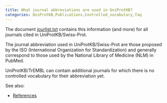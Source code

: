 ```yaml
---
title: What journal abbreviations are used in UniProtKB?
categories: UniProtKB,Publications,Controlled_vocabulary,faq
---
```


The document [jourlist.txt](http://www.uniprot.org/docs/jourlist.txt) contains this information (and more) for all journals cited in UniProtKB/Swiss-Prot.

The journal abbreviation used in UniProtKB/Swiss-Prot are those proposed by the ISO (International Organization for Standardization) and generally correspond to those used by the National Library of Medicine (NLM) in PubMed.

UniProtKB/TrEMBL can contain additional journals for which there is no controlled vocabulary for their abbreviation yet.

See also:

-   [References](http://www.uniprot.org/manual/references)
